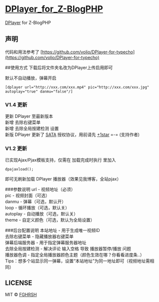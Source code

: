 # [DPlayer_for_Z-BlogPHP](https://www.fghrsh.net/post/57.html)
[DPlayer](https://github.com/DIYgod/DPlayer) for Z-BlogPHP

## 声明
代码和用法参考了 [https://github.com/volio/DPlayer-for-typecho](https://github.com/volio/DPlayer-for-typecho)

##使用方式
下载后将文件夹名改为DPlayer上传启用即可

默认不自动播放，弹幕开启
```
[dplayer url="http://xxx.com/xxx.mp4" pic="http://xxx.com/xxx.jpg" autoplay="true" danmu="false"/]
```

### V1.4 更新
更新 DPlayer 至最新版本  
新增 去除右键菜单  
新增 去除全局按建检测 设置  
新版 DPlayer 更新了 [SATA](https://github.com/DIYgod/DPlayer/blob/master/LICENSE "The Star And Thank Author License") 授权协议，用前请先 [+1star](https://github.com/DIYgod/DPlayer "DPlayer") =-= (支持作者)

### V1.2 更新
已实现Ajax/Pjax模板支持，仅需在 加载完成时执行 里加入
```
dpajaxload();
```
即可无刷新加载 DPlayer 播放器（效果见我博客，全站pjax）

###参数说明
url - 视频地址（必须）  
pic - 视频封面（可选）  
danmu - 弹幕（可选，默认开）  
loop - 循环播放（可选，默认关）  
autoplay - 自动播放（可选，默认关）  
theme - 自定义颜色（可选，默认为全局设置）

###后台配置说明
本站地址 - 用于生成唯一视频ID  
去除右键菜单 - 隐藏播放器右键菜单  
弹幕后端服务器 - 用于指定弹幕服务器地址  
去除全局按建检测 - 解决评论 输入空格 导致 播放器暂停/播放 问题  
播放器色调 - 指定全局播放器颜色主题（颜色生效在哪？你看看进度条..）  
Tips：想多个站显示同一弹幕，设置“本站地址”为同一地址即可（视频地址需相同）

## LICENSE
MIT © [FGHRSH](https://www.fghrsh.net)